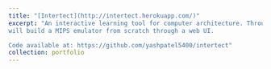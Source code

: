 ```yaml
---
title: "[Intertect](http://intertect.herokuapp.com/)"
excerpt: "An interactive learning tool for computer architecture. Through this, student
will build a MIPS emulator from scratch through a web UI.

Code available at: https://github.com/yashpatel5400/intertect"
collection: portfolio
---
```


